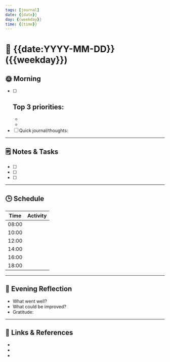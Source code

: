 ```yaml
---
tags: [journal]
date: {{date}}
day: {{weekday}}
time: {{time}}
---
```


# 📅 {{date:YYYY-MM-DD}} ({{weekday}})

## 🌞 Morning
- [ ] Top 3 priorities:
    - 
    - 
    - 
- [ ] Quick journal/thoughts:

---

## 🗒️ Notes & Tasks
- [ ] 
- [ ] 
- [ ] 

---

## 🕒 Schedule
| Time  | Activity        |
|-------|----------------|
| 08:00 |                |
| 10:00 |                |
| 12:00 |                |
| 14:00 |                |
| 16:00 |                |
| 18:00 |                |

---

## 🌙 Evening Reflection
- What went well?
- What could be improved?
- Gratitude:

---

## 📌 Links & References
- 
- 
- 